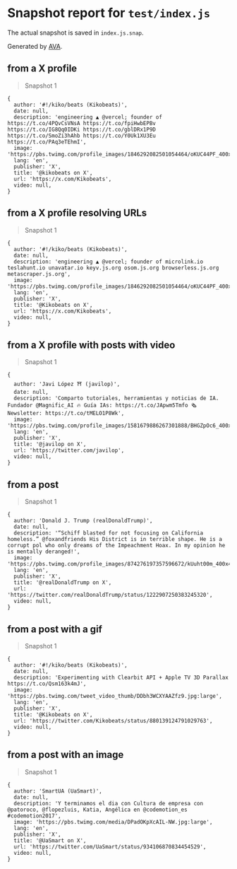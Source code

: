 # Snapshot report for `test/index.js`

The actual snapshot is saved in `index.js.snap`.

Generated by [AVA](https://avajs.dev).

## from a X profile

> Snapshot 1

    {
      author: '#!/kiko/beats (Kikobeats)',
      date: null,
      description: 'engineering ▲ @vercel; founder of https://t.co/4PQvCsVNsA https://t.co/fpiHwbEPBv https://t.co/IG8Qq0IDKi https://t.co/gblDRx1P9D https://t.co/SmoZi3hAhb https://t.co/Y0Uk1XU3Eu https://t.co/PAq3eTEhmI',
      image: 'https://pbs.twimg.com/profile_images/1846292082501054464/oKUC44PF_400x400.jpg',
      lang: 'en',
      publisher: 'X',
      title: '@kikobeats on X',
      url: 'https://x.com/Kikobeats',
      video: null,
    }

## from a X profile resolving URLs

> Snapshot 1

    {
      author: '#!/kiko/beats (Kikobeats)',
      date: null,
      description: 'engineering ▲ @vercel; founder of microlink.io teslahunt.io unavatar.io keyv.js.org osom.js.org browserless.js.org metascraper.js.org',
      image: 'https://pbs.twimg.com/profile_images/1846292082501054464/oKUC44PF_400x400.jpg',
      lang: 'en',
      publisher: 'X',
      title: '@Kikobeats on X',
      url: 'https://x.com/Kikobeats',
      video: null,
    }

## from a X profile with posts with video

> Snapshot 1

    {
      author: 'Javi López ⛩️ (javilop)',
      date: null,
      description: 'Comparto tutoriales, herramientas y noticias de IA. Fundador @Magnific_AI 🔥 Guía IAs: https://t.co/JApwm5Tmfo 🗞️ Newsletter: https://t.co/tMELO1P8Wk',
      image: 'https://pbs.twimg.com/profile_images/1581679886267301888/BHGZpOc6_400x400.jpg',
      lang: 'en',
      publisher: 'X',
      title: '@javilop on X',
      url: 'https://twitter.com/javilop',
      video: null,
    }

## from a post

> Snapshot 1

    {
      author: 'Donald J. Trump (realDonaldTrump)',
      date: null,
      description: '“Schiff blasted for not focusing on California homeless.” @foxandfriends His District is in terrible shape. He is a corrupt pol who only dreams of the Impeachment Hoax. In my opinion he is mentally deranged!',
      image: 'https://pbs.twimg.com/profile_images/874276197357596672/kUuht00m_400x400.jpg',
      lang: 'en',
      publisher: 'X',
      title: '@realDonaldTrump on X',
      url: 'https://twitter.com/realDonaldTrump/status/1222907250383245320',
      video: null,
    }

## from a post with a gif

> Snapshot 1

    {
      author: '#!/kiko/beats (Kikobeats)',
      date: null,
      description: 'Experimenting with Clearbit API + Apple TV 3D Parallax https://t.co/Qsm163k4mJ',
      image: 'https://pbs.twimg.com/tweet_video_thumb/DDbh3WCXYAAZfz9.jpg:large',
      lang: 'en',
      publisher: 'X',
      title: '@Kikobeats on X',
      url: 'https://twitter.com/Kikobeats/status/880139124791029763',
      video: null,
    }

## from a post with an image

> Snapshot 1

    {
      author: 'SmartUA (UaSmart)',
      date: null,
      description: 'Y terminamos el dia con Cultura de empresa con @patoroco, @flopezluis, Katia, Angélica en @codemotion_es #codemotion2017',
      image: 'https://pbs.twimg.com/media/DPadOKpXcAIL-NW.jpg:large',
      lang: 'en',
      publisher: 'X',
      title: '@UaSmart on X',
      url: 'https://twitter.com/UaSmart/status/934106870834454529',
      video: null,
    }
